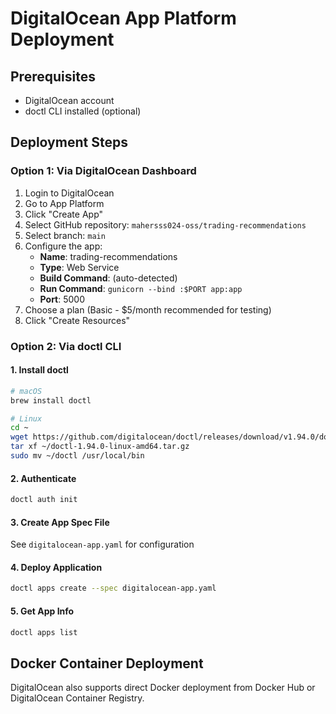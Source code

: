 # DigitalOcean App Platform Deployment

## Prerequisites
- DigitalOcean account
- doctl CLI installed (optional)

## Deployment Steps

### Option 1: Via DigitalOcean Dashboard

1. Login to DigitalOcean
2. Go to App Platform
3. Click "Create App"
4. Select GitHub repository: `mahersss024-oss/trading-recommendations`
5. Select branch: `main`
6. Configure the app:
   - **Name**: trading-recommendations
   - **Type**: Web Service
   - **Build Command**: (auto-detected)
   - **Run Command**: `gunicorn --bind :$PORT app:app`
   - **Port**: 5000
7. Choose a plan (Basic - $5/month recommended for testing)
8. Click "Create Resources"

### Option 2: Via doctl CLI

#### 1. Install doctl
```bash
# macOS
brew install doctl

# Linux
cd ~
wget https://github.com/digitalocean/doctl/releases/download/v1.94.0/doctl-1.94.0-linux-amd64.tar.gz
tar xf ~/doctl-1.94.0-linux-amd64.tar.gz
sudo mv ~/doctl /usr/local/bin
```

#### 2. Authenticate
```bash
doctl auth init
```

#### 3. Create App Spec File
See `digitalocean-app.yaml` for configuration

#### 4. Deploy Application
```bash
doctl apps create --spec digitalocean-app.yaml
```

#### 5. Get App Info
```bash
doctl apps list
```

## Docker Container Deployment

DigitalOcean also supports direct Docker deployment from Docker Hub or DigitalOcean Container Registry.
